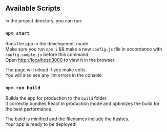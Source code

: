 ## Available Scripts

In the project directory, you can run:

### `npm start`

Runs the app in the development mode.<br>
Make sure you run `npm i` && make a new `config.js` file in accordance with `config.sample.js` before this command.<br>
Open [http://localhost:3000](http://localhost:3000) to view it in the browser.

The page will reload if you make edits.<br>
You will also see any lint errors in the console.

### `npm run build`

Builds the app for production to the `build` folder.<br>
It correctly bundles React in production mode and optimizes the build for the best performance.

The build is minified and the filenames include the hashes.<br>
Your app is ready to be deployed!
